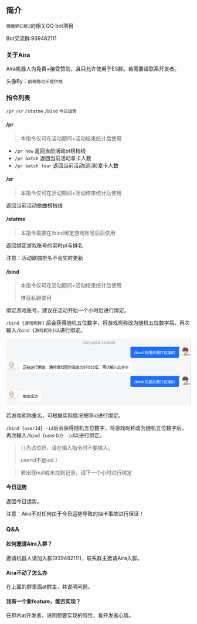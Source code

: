 ## 简介

`偶像梦幻祭2`的相关QQ bot项目

Bot交流群:939482111

### 关于Aira

Aira机器人为免费+接受赞助，且只允许使用于ES群。若需要请联系开发者。

头像By：`鹤梅路可乐提供商`

### 指令列表

`/pr`  `/sr` `/statme` `/bind` `今日运势`

#### /pr

> 本指令仅可在活动期间+活动结束统计后使用

- `/pr now` 返回当前活动pt榜档线
- `/pr batch` 返回当前活动拿卡人数
- `/pr batch tour` 返回当前活动(巡演)拿卡人数

#### /sr

> 本指令仅可在活动期间+活动结束统计后使用

返回当前活动歌曲榜档线

#### /statme

> 本指令需要在/bind绑定游戏账号后后使用

返回绑定游戏账号的实时pt与排名

注意：活动歌曲排名不会实时更新

#### /bind

> 本指令仅可在活动期间+活动结束统计后使用 
> 
> 推荐私聊使用

绑定游戏账号，建议在活动开始一个小时后进行绑定。

`/bind {游戏昵称}` 后会获得随机五位数字，将游戏昵称改为随机五位数字后，再次输入`/bind {游戏昵称}`以进行绑定。

![img.png](docs/assets/bind_1.png)

若游戏昵称重名，可根据实际情况按照id进行绑定。

`/bind {userId} -id`后会获得随机五位数字，将游戏昵称改为随机五位数字后，再次输入`/bind {userId} -id`以进行绑定。

> `{}`为占位符，请在输入指令时不要输入。
> 
> userId不是uid！

> 若出现null或未找到记录，请下一个小时进行绑定

#### 今日运势

返回今日运势。

注意：Aira不对任何由于今日运势导致的抽卡事故进行保证！

### Q&A

#### 如何邀请Aira入群？

邀请机器人请加入群(939482111)，联系群主邀请Aira入群。

#### Aira不动了怎么办

在上面的群里面at群主，并说明问题。

#### 我有一个新feature，能否实现？

在群内at开发者，说明想要实现的特性，看开发者心情。
